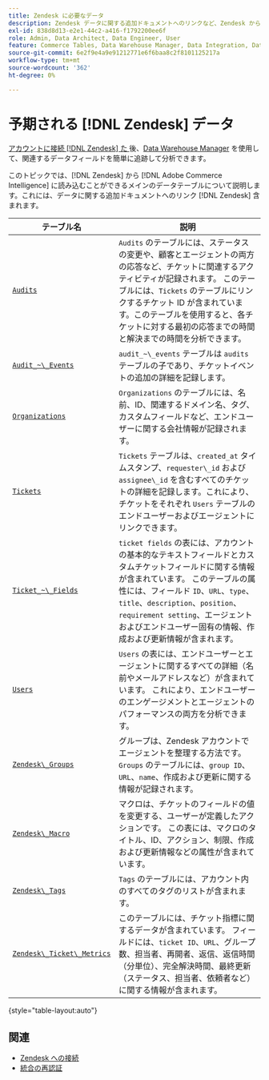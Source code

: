 ```yaml
---
title: Zendesk に必要なデータ
description: Zendesk データに関する追加ドキュメントへのリンクなど、Zendesk からCommerce Intelligenceに読み込むことができるメインデータテーブルについて説明します。
exl-id: 838d8d13-e2e1-44c2-a416-f1792200ee6f
role: Admin, Data Architect, Data Engineer, User
feature: Commerce Tables, Data Warehouse Manager, Data Integration, Data Import/Export
source-git-commit: 6e2f9e4a9e91212771e6f6baa8c2f8101125217a
workflow-type: tm+mt
source-wordcount: '362'
ht-degree: 0%

---
```


# 予期される [!DNL Zendesk] データ

[ アカウントに接続  [!DNL Zendesk]  た ](../integrations/zendesk.md) 後、[Data Warehouse Manager](../../../data-analyst/data-warehouse-mgr/tour-dwm.md) を使用して、関連するデータフィールドを簡単に追跡して分析できます。

このトピックでは、[!DNL Zendesk] から [!DNL Adobe Commerce Intelligence] に読み込むことができるメインのデータテーブルについて説明します。これには、データに関する追加ドキュメントへのリンク [!DNL Zendesk] 含まれます。

| テーブル名 | 説明 |
|-----|-----|
| [`Audits`](https://developer.zendesk.com/rest_api/docs/core/ticket_audits) | `Audits` のテーブルには、ステータスの変更や、顧客とエージェントの両方の応答など、チケットに関連するアクティビティが記録されます。 このテーブルには、`Tickets` のテーブルにリンクするチケット ID が含まれています。このテーブルを使用すると、各チケットに対する最初の応答までの時間と解決までの時間を分析できます。 |
| [`Audit_~\_Events`](https://developer.zendesk.com/rest_api/docs/core/ticket_audits#audit-events) | `audit_~\_events` テーブルは `audits` テーブルの子であり、チケットイベントの追加の詳細を記録します。 |
| [`Organizations`](https://developer.zendesk.com/rest_api/docs/core/organizations) | `Organizations` のテーブルには、名前、ID、関連するドメイン名、タグ、カスタムフィールドなど、エンドユーザーに関する会社情報が記録されます。 |
| [`Tickets`](https://developer.zendesk.com/rest_api/docs/core/tickets) | `Tickets` テーブルは、`created_at` タイムスタンプ、`requester\_id` および `assignee\_id` を含むすべてのチケットの詳細を記録します。これにより、チケットをそれぞれ `Users` テーブルのエンドユーザーおよびエージェントにリンクできます。 |
| [`Ticket_~\_Fields`](https://developer.zendesk.com/rest_api/docs/core/ticket_fields) | `ticket fields` の表には、アカウントの基本的なテキストフィールドとカスタムチケットフィールドに関する情報が含まれています。 このテーブルの属性には、フィールド `ID`、`URL`、`type`、`title`、`description`、`position`、`requirement setting`、エージェントおよびエンドユーザー固有の情報、作成および更新情報が含まれます。 |
| [`Users`](https://developer.zendesk.com/rest_api/docs/core/users) | `Users` の表には、エンドユーザーとエージェントに関するすべての詳細（名前やメールアドレスなど）が含まれています。 これにより、エンドユーザーのエンゲージメントとエージェントのパフォーマンスの両方を分析できます。 |
| [`Zendesk\_Groups`](https://developer.zendesk.com/rest_api/docs/core/groups) | グループは、Zendesk アカウントでエージェントを整理する方法です。 `Groups` のテーブルには、`group ID`、`URL`、`name`、作成および更新に関する情報が記録されます。 |
| [`Zendesk\_Macro`](https://developer.zendesk.com/rest_api/docs/core/macros) | マクロは、チケットのフィールドの値を変更する、ユーザーが定義したアクションです。 この表には、マクロのタイトル、ID、アクション、制限、作成および更新情報などの属性が含まれています。 |
| [`Zendesk\_Tags`](https://developer.zendesk.com/rest_api/docs/core/tags) | `Tags` のテーブルには、アカウント内のすべてのタグのリストが含まれます。 |
| [`Zendesk\_Ticket\_Metrics`](https://developer.zendesk.com/rest_api/docs/core/ticket_metrics#ticket-metrics) | このテーブルには、チケット指標に関するデータが含まれています。 フィールドには、`ticket ID`、`URL`、グループ数、担当者、再開者、返信、返信時間（分単位）、完全解決時間、最終更新（ステータス、担当者、依頼者など）に関する情報が含まれます。 |

{style="table-layout:auto"}

## 関連

* [Zendesk への接続](../integrations/zendesk.md)
* [ 統合の再認証 ](https://experienceleague.adobe.com/docs/commerce-knowledge-base/kb/how-to/mbi-reauthenticating-integrations.html)
